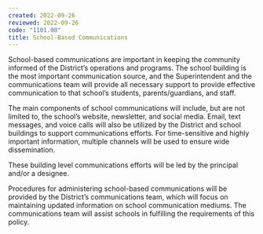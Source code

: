 ```yaml
---
created: 2022-09-26
reviewed: 2022-09-26
code: "1101.00"
title: School-Based Communications
---
```


School-based communications are important in keeping the community informed of the District’s operations and programs. The school building is the most important communication source, and the Superintendent and the communications team will provide all necessary support to provide effective communication to that school’s students, parents/guardians, and staff.

The main components of school communications will include, but are not limited to, the school’s website, newsletter, and social media. Email, text messages, and voice calls will also be utilized by the District and school buildings to support communications efforts. For time-sensitive and highly important information, multiple channels will be used to ensure wide dissemination.

These building level communications efforts will be led by the principal and/or a designee.

Procedures for administering school-based communications will be provided by the District’s communications team, which will focus on maintaining updated information on school communication mediums. The communications team will assist schools in fulfilling the requirements of this policy.

